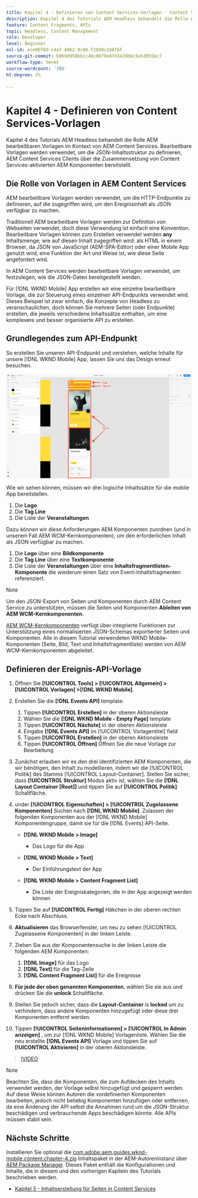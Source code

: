 ```yaml
---
title: Kapitel 4 - Definieren von Content Services-Vorlagen - Content Services
description: Kapitel 4 des Tutorials AEM Headless behandelt die Rolle AEM bearbeitbaren Vorlagen im Kontext von AEM Content Services. Bearbeitbare Vorlagen werden verwendet, um die JSON-Inhaltsstruktur zu definieren, AEM Content Services letztendlich verfügbar macht.
feature: Content Fragments, APIs
topic: Headless, Content Management
role: Developer
level: Beginner
exl-id: ece0bf0d-c4af-4962-9c00-f2849c2d8f6f
source-git-commit: b069d958bbcc40c0079e87d342db6c5e53055bc7
workflow-type: tm+mt
source-wordcount: '785'
ht-degree: 2%

---
```


# Kapitel 4 - Definieren von Content Services-Vorlagen

Kapitel 4 des Tutorials AEM Headless behandelt die Rolle AEM bearbeitbaren Vorlagen im Kontext von AEM Content Services. Bearbeitbare Vorlagen werden verwendet, um die JSON-Inhaltsstruktur zu definieren, AEM Content Services Clients über die Zusammensetzung von Content Services-aktivierten AEM Komponenten bereitstellt.

## Die Rolle von Vorlagen in AEM Content Services

AEM bearbeitbare Vorlagen werden verwendet, um die HTTP-Endpunkte zu definieren, auf die zugegriffen wird, um den Ereignisinhalt als JSON verfügbar zu machen.

Traditionell AEM bearbeitbare Vorlagen werden zur Definition von Webseiten verwendet, doch diese Verwendung ist einfach eine Konvention. Bearbeitbare Vorlagen können zum Erstellen verwendet werden **any** Inhaltsmenge; wie auf diesen Inhalt zugegriffen wird: als HTML in einem Browser, da JSON von JavaScript (AEM-SPA-Editor) oder einer Mobile App genutzt wird, eine Funktion der Art und Weise ist, wie diese Seite angefordert wird.

In AEM Content Services werden bearbeitbare Vorlagen verwendet, um festzulegen, wie die JSON-Daten bereitgestellt werden.

Für [!DNL WKND Mobile] App erstellen wir eine einzelne bearbeitbare Vorlage, die zur Steuerung eines einzelnen API-Endpunkts verwendet wird. Dieses Beispiel ist zwar einfach, die Konzepte von Headless zu veranschaulichen, doch können Sie mehrere Seiten (oder Endpunkte) erstellen, die jeweils verschiedene Inhaltssätze enthalten, um eine komplexere und besser organisierte API zu erstellen.

## Grundlegendes zum API-Endpunkt

So erstellen Sie unseren API-Endpunkt und verstehen, welche Inhalte für unsere [!DNL WKND Mobile] App, lassen Sie uns das Design erneut besuchen.

![API-Seitenerkennung für Ereignisse](./assets/chapter-4/design-to-component-mapping.png)

Wie wir sehen können, müssen wir drei logische Inhaltssätze für die mobile App bereitstellen.

1. Die **Logo**
2. Die **Tag Line**
3. Die Liste der **Veranstaltungen**

Dazu können wir diese Anforderungen AEM Komponenten zuordnen (und in unserem Fall AEM WCM-Kernkomponenten), um den erforderlichen Inhalt als JSON verfügbar zu machen.

1. Die **Logo** über eine **Bildkomponente**
2. Die **Tag Line** über eine **Textkomponente**
3. Die Liste der **Veranstaltungen** über eine **Inhaltsfragmentlisten-Komponente** die wiederum einen Satz von Event-Inhaltsfragmenten referenziert.

>[!NOTE]
>
>Um den JSON-Export von Seiten und Komponenten durch AEM Content Service zu unterstützen, müssen die Seiten und Komponenten **Ableiten von AEM WCM-Kernkomponenten**.
>
>[AEM WCM-Kernkomponenten](https://github.com/Adobe-Marketing-Cloud/aem-core-wcm-components) verfügt über integrierte Funktionen zur Unterstützung eines normalisierten JSON-Schemas exportierter Seiten und Komponenten. Alle in diesem Tutorial verwendeten WKND Mobile-Komponenten (Seite, Bild, Text und Inhaltsfragmentliste) werden von AEM WCM-Kernkomponenten abgeleitet.

## Definieren der Ereignis-API-Vorlage

1. Öffnen Sie **[!UICONTROL Tools] > [!UICONTROL Allgemein] > [!UICONTROL Vorlagen] >[!DNL WKND Mobile]**.

1. Erstellen Sie die **[!DNL Events API]** template:

   1. Tippen **[!UICONTROL Erstellen]** in der oberen Aktionsleiste
   1. Wählen Sie die **[!DNL WKND Mobile - Empty Page]** template
   1. Tippen **[!UICONTROL Nächste]** in der oberen Aktionsleiste
   1. Eingabe **[!DNL Events API]** im [!UICONTROL Vorlagentitel] field
   1. Tippen **[!UICONTROL Erstellen]** in der oberen Aktionsleiste
   1. Tippen **[!UICONTROL Öffnen]** Öffnen Sie die neue Vorlage zur Bearbeitung

1. Zunächst erlauben wir es den drei identifizierten AEM Komponenten, die wir benötigen, den Inhalt zu modellieren, indem wir die [!UICONTROL Politik] des Stamms [!UICONTROL Layout-Container]. Stellen Sie sicher, dass **[!UICONTROL Struktur]** Modus aktiv ist, wählen Sie die **[!DNL Layout Container \[Root\]]** und tippen Sie auf **[!UICONTROL Politik]** Schaltfläche.
1. under **[!UICONTROL Eigenschaften] > [!UICONTROL Zugelassene Komponenten]** Suchen nach **[!DNL WKND Mobile]**. Zulassen der folgenden Komponenten aus der [!DNL WKND Mobile] Komponentengruppe, damit sie für die [!DNL Events] API-Seite.

   * **[!DNL WKND Mobile > Image]**

      * Das Logo für die App
   * **[!DNL WKND Mobile > Text]**

      * Der Einführungstext der App
   * **[!DNL WKND Mobile > Content Fragment List]**

      * Die Liste der Ereigniskategorien, die in der App angezeigt werden können



1. Tippen Sie auf **[!UICONTROL Fertig]** Häkchen in der oberen rechten Ecke nach Abschluss.
1. **Aktualisieren** das Browserfenster, um neu zu sehen [!UICONTROL Zugelassene Komponenten] in der linken Leiste.
1. Ziehen Sie aus der Komponentensuche in der linken Leiste die folgenden AEM Komponenten:
   1. **[!DNL Image]** für das Logo
   2. **[!DNL Text]** für die Tag-Zeile
   3. **[!DNL Content Fragment List]** für die Ereignisse
1. **Für jede der oben genannten Komponenten**, wählen Sie sie aus und drücken Sie die **unlock** Schaltfläche.
1. Stellen Sie jedoch sicher, dass die **Layout-Container** is **locked** um zu verhindern, dass andere Komponenten hinzugefügt oder diese drei Komponenten entfernt werden.
1. Tippen **[!UICONTROL Seiteninformationen] > [!UICONTROL In Admin anzeigen]** , um zur [!DNL WKND Mobile] Vorlagenliste. Wählen Sie die neu erstellte **[!DNL Events API]** Vorlage und tippen Sie auf **[!UICONTROL Aktivieren]** in der oberen Aktionsleiste.

>[!VIDEO](https://video.tv.adobe.com/v/28342/?quality=12&learn=on)

>[!NOTE]
>
> Beachten Sie, dass die Komponenten, die zum Aufdecken des Inhalts verwendet werden, der Vorlage selbst hinzugefügt und gesperrt werden. Auf diese Weise können Autoren die vordefinierten Komponenten bearbeiten, jedoch nicht beliebig Komponenten hinzufügen oder entfernen, da eine Änderung der API selbst die Annahmen rund um die JSON-Struktur beschädigen und verbrauchende Apps beschädigen könnte. Alle APIs müssen stabil sein.

## Nächste Schritte

Installieren Sie optional die [com.adobe.aem.guides.wknd-mobile.content.chapter-4.zip](https://github.com/adobe/aem-guides-wknd-mobile/releases/latest) Inhaltspaket in der AEM-Autoreninstanz über [AEM Package Manager](http://localhost:4502/crx/packmgr/index.jsp). Dieses Paket enthält die Konfigurationen und Inhalte, die in diesem und den vorherigen Kapiteln des Tutorials beschrieben werden.

* [Kapitel 5 - Inhaltserstellung für Seiten in Content Services](./chapter-5.md)
